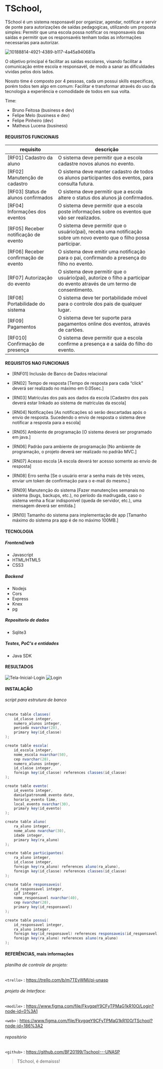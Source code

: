 # TSchool,

TSchool é um sistema responsavél por organizar, agendar, notificar e servir de ponte para autorizações de saídas pedagogicas, utilizando um proposta simples: Permitir que uma escola possa notificar os responsaveis das saídas e permitir que os responsavéis tenham todas as informações necessarias para autorizar. 

![10188814-4921-4389-b117-4a45a940681a](https://user-images.githubusercontent.com/34111297/70008042-32616780-1551-11ea-8665-d0d07f5e03fa.jpg)

O objetivo principal é facilitar as saídas escolares, visando facilitar a comunicação entre escola e responsavél, de modo a sanar as dificuldades vividas pelos dois lados.

Nossto time é composto por 4 pessoas, cada um possui skills especificas, porém todos tem algo em comum: Facilitar e transformar através do uso da tecnologia a experiência e comodidade de todos em sua volta.

Time:
- Bruno Feitosa (business e dev)
- Felipe Melo (business e dev)
- Felipe Pinheiro (dev)
- Matheus Lucena (business)



#### REQUISITOS FUNCIONAIS

| requisito | descrição |
| ------------ | ------------ |
|  [RF01] Cadastro da aluno | O sistema deve permitir que a escola cadastre novos alunos no evento. |
|  [RF02] Manutenção de cadastro | O sistema deve manter cadastro de todos os alunos participantes dos eventos, para consulta futura.|
| [RF03] Status de alunos confirmados |  O sistema deve permitir que a escola altere o status dos alunos já confirmados. |
|  [RF04] Informações dos eventos |  O sistema deve permitir que a escola poste informações sobre os eventos que vão ser realizados. |
|   [RF05] Receber notificação de evento | O sistema deve permitir que o usuário(pai), receba uma notificação sobre um novo evento que o filho possa participar. |
|   [RF06] Receber confirmação de evento | O sistema deve emitir uma notificação para o pai, confirmando a presença do filho no evento. |
|  [RF07] Autorização do evento | O sistema deve permitir que o usuário(pai), autorize o filho a participar do evento através de um termo de consentimento. |
|  [RF08] Portabilidade do sistema | O sistema deve ter portabilidade móvel para o controle dos pais de qualquer lugar. |
|  [RF09] Pagamentos | O sistema deve ter suporte para pagamentos online dos eventos, através de cartões. |
|  [RF010] Confirmação de presença | O sistema deve permitir que a escola confirme a presença e a saída do filho do evento. |




#### REQUISITOS NAO FUNCIONAIS


- [RNF01] Inclusão de Banco de Dados relacional 

- [RN02] Tempo de resposta
	[Tempo de resposta para cada “click” deverá ser realizado no máximo em 0.05sec.]

- [RN03] Matrículas dos pais aos dados da escola
	[Cadastro dos pais deverá estar linkado ao sistema de matrículas da escola]

- [RN04] Notificações
	[As notificações só serão descartadas após o envio de resposta. Sucedendo o envio de resposta o sistema deve notificar a resposta para a escola]

- [RN05] Ambiente de programação
	[O sistema deverá ser programado em java.]

- [RN06] Padrão para ambiente de programação
	[No ambiente de programação, o projeto deverá ser realizado no padrão MVC.]

- [RN07] Acesso escola
	[A escola deverá ter acesso somente ao envio de resposta]

- [RN08] Erro senha
	[Se o usuário errar a senha mais de três vezes, enviar um token de confirmação para o e-mail do mesmo.]

- [RN09] Manutenção do sistema
	[Fazer manutenções semanais no sistema (bugs, backups, etc.), no período da madrugada, caso o sistema venha a ficar indisponível (queda de servidor, etc.), uma mensagem deverá ser emitida.]

- [RN10] Tamanho do sistema para implementação de app
	[Tamanho máximo do sistema pra app é de no máximo 100MB.]


#### TECNOLOGIA

##### Frontend/web
- Javascript 
- HTML/HTML5
- CSS3

##### Backend
- Nodejs
- Cors
- Express
- Knex
- pg

##### Repositorio de dados
- Sqlite3

##### Testes, PoC's e entidades
- Java SDK




#### RESULTADOS

![Tela-Inicial-Login](https://user-images.githubusercontent.com/34111297/70012793-4d81a680-1554-11ea-96a8-2e1c3ab38b43.jpg)      ![Login](https://user-images.githubusercontent.com/34111297/70012956-cb45b200-1554-11ea-9982-265d87d03118.png)


#### INSTALAÇÃO

###### script para estrutura de banco

```java
create table classes(
	id_classe integer,
	numero_alunos integer,
	periodo nvarchar(20),
	primary key(id_classe) 
);

create table escola(
	id_escola integer,
	nome_escola nvarchar(50),
	cep nvarchar(20),
	numero_alunos integer,
	id_classe integer,
	foreign key(id_classe) references classes(id_classe)
);

create table evento(
	id_evento integer,
	danielpatronum8_evento date,
	horario_evento time,
	local_evento nvarchar(30),
	primary key(id_evento)
);

create table aluno(
	ra_aluno integer,
	nome_aluno nvarchar(30),
	idade integer,
	primary key(ra_aluno)
);

create table participantes(
	ra_aluno integer,
	id_classe integer,
	foreign key(ra_aluno) references aluno(ra_aluno),
	foreign key(id_classe) references classes(id_classe)
);

create table responsaveis(
	id_responsavel integer,
	cpf integer,
	nome_responsavel nvarchar(40),
	cep nvarchar(20),
	primary key(id_responsavel)
);

create table possui(
	id_responsavel integer,
	ra_aluno integer,
	foreign key(id_responsavel) references responsaveis(id_responsavel),
	foreign key(ra_aluno) references aluno(ra_aluno)
);

```

#### REFERÊNCIAS, mais informações

###### planilha de controle de projeto: 
`<trello>` : <https://trello.com/b/m7TEyWMi/pi-unasp>

###### projeto de Interface:
`<modile>` : <https://www.figma.com/file/FkvgqeY9CFyTPMaG1kR10O/Login?node-id=0%3A1>

`<web>` : <https://www.figma.com/file/FkvgqeY9CFyTPMaG1kR10O/TSchool?node-id=186%3A2>

###### repositório

`<github>` : <https://github.com/BF20199/Tschool---UNASP>



> TSchool, é demaisss! 

